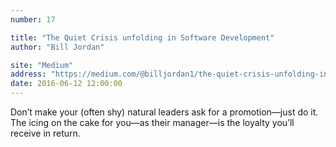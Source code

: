 ```yaml
---
number: 17

title: "The Quiet Crisis unfolding in Software Development"
author: "Bill Jordan"

site: "Medium"
address: "https://medium.com/@billjordan1/the-quiet-crisis-unfolding-in-software-development-cffbdafbf450"
date: 2016-06-12 12:00:00
---
```


Don’t make your (often shy) natural leaders ask for a promotion—just do it. The icing on the cake for you—as their manager—is the loyalty you’ll receive in return.
